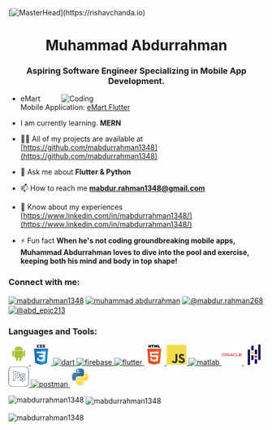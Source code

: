 [![MasterHead](https://1.bp.blogspot.com/-7A4WynwLsM...)](https://rishavchanda.io)
<h1 align="center">Muhammad Abdurrahman</h1>
<h3 align="center">Aspiring Software Engineer Specializing in Mobile App Development.</h3>
<img align="right" alt="Coding" width="400" src="https://camo.githubusercontent.com/7de37139d0b4c1ce40865e799b446c0e963a3dd8fb68d239707237c40604fa3d/68747470733a2f2f63646e2e6472696262626c652e636f6d2f75736572732f3733303730332f73637265656e73686f74732f363538313234332f6176656e746f2e676966">


- eMart Mobile Application: [eMart Flutter](https://github.com/mabdurrahman1348/Flutter_E-Mart)

- I am currently learning. **MERN**

- 👨‍💻 All of my projects are available at [https://github.com/mabdurrahman1348](https://github.com/mabdurrahman1348)

- 💬 Ask me about **Flutter & Python**

- 📫 How to reach me **mabdur.rahman1348@gmail.com**

- 📄 Know about my experiences [https://www.linkedin.com/in/mabdurrahman1348/](https://www.linkedin.com/in/mabdurrahman1348/)

- ⚡ Fun fact **When he's not coding groundbreaking mobile apps, Muhammad Abdurrahman loves to dive into the pool and exercise, keeping both his mind and body in top shape!**

<h3 align="left">Connect with me:</h3>
<p align="left">
<a href="https://linkedin.com/in/mabdurrahman1348" target="blank"><img align="center" src="https://raw.githubusercontent.com/rahuldkjain/github-profile-readme-generator/master/src/images/icons/Social/linked-in-alt.svg" alt="mabdurrahman1348" height="30" width="40" /></a>
<a href="https://fb.com/muhammad abdurrahman" target="blank"><img align="center" src="https://raw.githubusercontent.com/rahuldkjain/github-profile-readme-generator/master/src/images/icons/Social/facebook.svg" alt="muhammad abdurrahman" height="30" width="40" /></a>
<a href="https://medium.com/@mabdur.rahman268" target="blank"><img align="center" src="https://raw.githubusercontent.com/rahuldkjain/github-profile-readme-generator/master/src/images/icons/Social/medium.svg" alt="@mabdur.rahman268" height="30" width="40" /></a>
<a href="https://www.hackerrank.com/@abd_epic213" target="blank"><img align="center" src="https://raw.githubusercontent.com/rahuldkjain/github-profile-readme-generator/master/src/images/icons/Social/hackerrank.svg" alt="@abd_epic213" height="30" width="40" /></a>
</p>

<h3 align="left">Languages and Tools:</h3>
<p align="left"> <a href="https://developer.android.com" target="_blank" rel="noreferrer"> <img src="https://raw.githubusercontent.com/devicons/devicon/master/icons/android/android-original-wordmark.svg" alt="android" width="40" height="40"/> </a> <a href="https://www.w3schools.com/css/" target="_blank" rel="noreferrer"> <img src="https://raw.githubusercontent.com/devicons/devicon/master/icons/css3/css3-original-wordmark.svg" alt="css3" width="40" height="40"/> </a> <a href="https://dart.dev" target="_blank" rel="noreferrer"> <img src="https://www.vectorlogo.zone/logos/dartlang/dartlang-icon.svg" alt="dart" width="40" height="40"/> </a> <a href="https://firebase.google.com/" target="_blank" rel="noreferrer"> <img src="https://www.vectorlogo.zone/logos/firebase/firebase-icon.svg" alt="firebase" width="40" height="40"/> </a> <a href="https://flutter.dev" target="_blank" rel="noreferrer"> <img src="https://www.vectorlogo.zone/logos/flutterio/flutterio-icon.svg" alt="flutter" width="40" height="40"/> </a> <a href="https://www.w3.org/html/" target="_blank" rel="noreferrer"> <img src="https://raw.githubusercontent.com/devicons/devicon/master/icons/html5/html5-original-wordmark.svg" alt="html5" width="40" height="40"/> </a> <a href="https://developer.mozilla.org/en-US/docs/Web/JavaScript" target="_blank" rel="noreferrer"> <img src="https://raw.githubusercontent.com/devicons/devicon/master/icons/javascript/javascript-original.svg" alt="javascript" width="40" height="40"/> </a> <a href="https://www.mathworks.com/" target="_blank" rel="noreferrer"> <img src="https://upload.wikimedia.org/wikipedia/commons/2/21/Matlab_Logo.png" alt="matlab" width="40" height="40"/> </a> <a href="https://www.oracle.com/" target="_blank" rel="noreferrer"> <img src="https://raw.githubusercontent.com/devicons/devicon/master/icons/oracle/oracle-original.svg" alt="oracle" width="40" height="40"/> </a> <a href="https://pandas.pydata.org/" target="_blank" rel="noreferrer"> <img src="https://raw.githubusercontent.com/devicons/devicon/2ae2a900d2f041da66e950e4d48052658d850630/icons/pandas/pandas-original.svg" alt="pandas" width="40" height="40"/> </a> <a href="https://www.photoshop.com/en" target="_blank" rel="noreferrer"> <img src="https://raw.githubusercontent.com/devicons/devicon/master/icons/photoshop/photoshop-line.svg" alt="photoshop" width="40" height="40"/> </a> <a href="https://postman.com" target="_blank" rel="noreferrer"> <img src="https://www.vectorlogo.zone/logos/getpostman/getpostman-icon.svg" alt="postman" width="40" height="40"/> </a> <a href="https://www.python.org" target="_blank" rel="noreferrer"> <img src="https://raw.githubusercontent.com/devicons/devicon/master/icons/python/python-original.svg" alt="python" width="40" height="40"/> </a> </p>

<p><img align="left" src="https://github-readme-stats.vercel.app/api/top-langs?username=mabdurrahman1348&show_icons=true&locale=en&layout=compact" alt="mabdurrahman1348" /></p>

<p>&nbsp;<img align="center" src="https://github-readme-stats.vercel.app/api?username=mabdurrahman1348&show_icons=true&locale=en" alt="mabdurrahman1348" /></p>

<p><img align="center" src="https://github-readme-streak-stats.herokuapp.com/?user=mabdurrahman1348&" alt="mabdurrahman1348" /></p>

